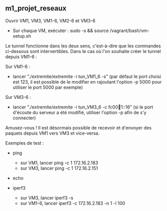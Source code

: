 ## m1_projet_reseaux

Ouvrir VM1, VM3, VM1-6, VM2-6 et VM3-6
- Sur chaque VM, exécuter : sudo -s && source /vagrant/bash/vm-setup.sh

Le tunnel fonctionne dans les deux sens, c'est-à-dire que les commandes ci-dessous sont intervertibles.
Dans le cas où l'on souhaite créer le tunnel depuis VM1-6 :

Sur VM1-6 :
- lancer "./extremite/extremite -i tun_VM1_6 -s"
(par défaut le port choisi est 123, il est possible de le modifier en rajoutant l'option -p 5000 pour utiliser le port 5000 par exemple)

Sur VM3-6 :
- lancer "./extremite/extremite -i tun_VM3_6 -c fc00:1234:1::16"
(si le port d'écoute du serveur a été modifié, utiliser l'option -p afin de s'y connecter)

Amusez-vous ! Il est désormais possible de recevoir et d'envoyer des paquets depuis VM1 vers VM3 et vice-versa.

Exemples de test :

- ping
  - sur VM1, lancer ping -c 1 172.16.2.183
  - sur VM3, lancer ping -c 1 172.16.2.151

- echo

- iperf3
    - sur VM3, lancer iperf3 -s
    - sur VM1-6, lancer iperf3 -c 172.16.2.183 -n 1 -l 100